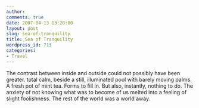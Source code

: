 ```yaml
---
author:
comments: true
date: 2007-04-13 13:20:00
layout: post
slug: sea-of-tranquility
title: Sea of Tranquility
wordpress_id: 713
categories:
- Travel
---
```


The contrast between inside and outside could not possibly have been greater. total calm, beside a still, illuminated pool with barely moving palms. A fresh pot of mint tea. Forms to fill in. But also, instantly, nothing to do. The anxiety of not knowing what was to become of us melted into a feeling of slight foolishness. The rest of the world was a world away.

